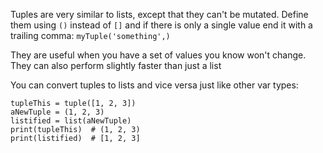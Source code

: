 Tuples are very similar to lists, except that they can't be mutated.  Define them using `()` instead of `[]` and if there is only a single value end it with a trailing comma: `myTuple('something',)`

They are useful when you have a set of values you know won't change.  They can also perform slightly faster than just a list

You can convert tuples to lists and vice versa just like other var types:

```
tupleThis = tuple([1, 2, 3])
aNewTuple = (1, 2, 3)
listified = list(aNewTuple)
print(tupleThis)  # (1, 2, 3)
print(listified)  # [1, 2, 3]
```
